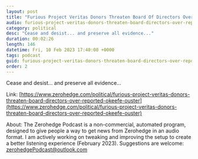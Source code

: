 ```yaml
---
layout: post
title: "Furious Project Veritas Donors Threaten Board Of Directors Over Reported O'Keefe Ouster"
audio: furious-project-veritas-donors-threaten-board-directors-over-reported-okeefe-ouster-0
category: political
desc: "Cease and desist... and preserve all evidence..."
duration: 00:02:26
length: 146
datetime: Fri, 10 Feb 2023 17:40:00 +0000
tags: podcast
guid: furious-project-veritas-donors-threaten-board-directors-over-reported-okeefe-ouster-0
order: 2
---
```

Cease and desist... and preserve all evidence...

Link: [https://www.zerohedge.com/political/furious-project-veritas-donors-threaten-board-directors-over-reported-okeefe-ouster](https://www.zerohedge.com/political/furious-project-veritas-donors-threaten-board-directors-over-reported-okeefe-ouster)

About: The Zerohedge Podcast is a non-commercial, automated program, designed to give people a way to get news from Zerohedge in an audio format.  I am actively working on tweaking and improving the setup to create a better listening experience (February 2023).  Suggestions are welcome: [zerohedgePodcast@outlook.com](mailto:zerohedgePodcast@outlook.com)